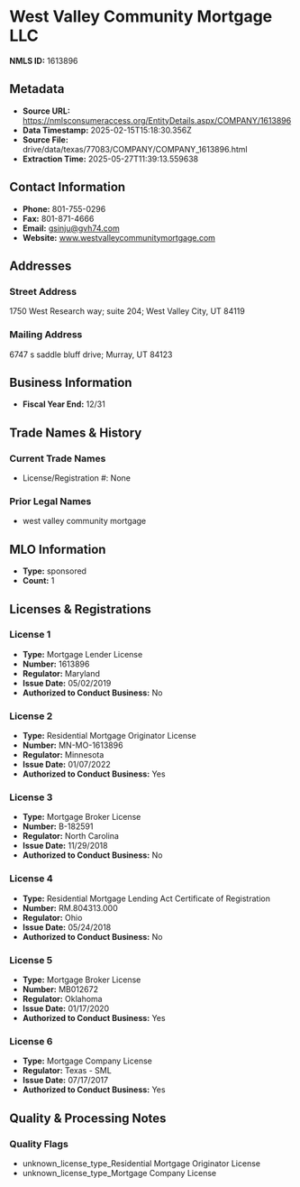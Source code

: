 # West Valley Community Mortgage LLC

**NMLS ID:** 1613896

## Metadata
- **Source URL:** https://nmlsconsumeraccess.org/EntityDetails.aspx/COMPANY/1613896
- **Data Timestamp:** 2025-02-15T15:18:30.356Z
- **Source File:** drive/data/texas/77083/COMPANY/COMPANY_1613896.html
- **Extraction Time:** 2025-05-27T11:39:13.559638

## Contact Information
- **Phone:** 801-755-0296
- **Fax:** 801-871-4666
- **Email:** gsinju@gvh74.com
- **Website:** www.westvalleycommunitymortgage.com

## Addresses
### Street Address
1750 West Research way; suite 204; West Valley City, UT 84119

### Mailing Address
6747 s saddle bluff drive; Murray, UT 84123

## Business Information
- **Fiscal Year End:** 12/31

## Trade Names & History
### Current Trade Names
- License/Registration #: None

### Prior Legal Names
- west valley community mortgage

## MLO Information
- **Type:** sponsored
- **Count:** 1

## Licenses & Registrations

### License 1
- **Type:** Mortgage Lender License
- **Number:** 1613896
- **Regulator:** Maryland
- **Issue Date:** 05/02/2019
- **Authorized to Conduct Business:** No

### License 2
- **Type:** Residential Mortgage Originator License
- **Number:** MN-MO-1613896
- **Regulator:** Minnesota
- **Issue Date:** 01/07/2022
- **Authorized to Conduct Business:** Yes

### License 3
- **Type:** Mortgage Broker License
- **Number:** B-182591
- **Regulator:** North Carolina
- **Issue Date:** 11/29/2018
- **Authorized to Conduct Business:** No

### License 4
- **Type:** Residential Mortgage Lending Act Certificate of Registration
- **Number:** RM.804313.000
- **Regulator:** Ohio
- **Issue Date:** 05/24/2018
- **Authorized to Conduct Business:** No

### License 5
- **Type:** Mortgage Broker License
- **Number:** MB012672
- **Regulator:** Oklahoma
- **Issue Date:** 01/17/2020
- **Authorized to Conduct Business:** Yes

### License 6
- **Type:** Mortgage Company License
- **Regulator:** Texas - SML
- **Issue Date:** 07/17/2017
- **Authorized to Conduct Business:** Yes

## Quality & Processing Notes
### Quality Flags
- unknown_license_type_Residential Mortgage Originator License
- unknown_license_type_Mortgage Company License
